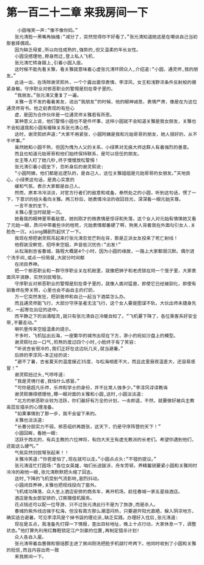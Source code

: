 # 第一百二十二章 来我房间一下
        小圆嗤笑一声:“像不像你妈。”
       张元清脸一黑嘴角抽搐:“减分了，突然觉得你不好看了。”张元清知道她这是在嘲讽自己当初那套择偶观。
       因为缺乏母爱,所以向往成熟的,强势的,但又温柔的年长女性。
       小圆没搭理他,擦身而过,登上私人飞机.
       张元清忙转身跟上,引着小圆入座。
       这时候不能先看关雅，看关雅就意味着心虚张元清环顾众人,介绍道:“小圆，通灵师,我的朋友。”
       此话一出，在场除谢灵熙外，一个个露出震惊表情，李淳风，女王和浅野凉条件反射般的绷紧身躯。守序职业对邪恶职业的警惕是刻在骨子里的。
       “我朋友。”张元清又重复了一遍。
       关雅一言不发的看着男友，说出“我朋友”的时候，他的眼神诚恳，表情严肃，像是在为这位通灵师背书。他之前表现的有些心
       虚，是因为合作伙伴是一位通灵师关雅若有所思。
       某种意义上说，他们警惕小圆也不是件坏事，这样小圆就不会知道关雅是我女朋友，关雅也不会知道我和小圆有暧昧关系张元清心想。
       这时，谢灵熙娇声道:“大家不用紧张，小圆阿姨是我和元始哥哥的朋友，她人很好的，从不干坏事。”
       虽然她和小圆不熟，但因为愧为人父的关系，小绿茶对无痕大师这群人有着强烈的善意。
       而且也知道元始哥哥和他们始终保持联系，是可以信任的朋友。
       女王等人盯了她几秒,终于慢慢放松警惕！
       张元清引着小圆坐下，忽听身后的谢灵熙说:
       “小圆阿姨，他们都是巡逻队的，是自己人，这位关雅姐姐是元始哥哥的女朋友。”天地良心，小绿茶这句话，是真心实意的
       缓和气氛，表示大家都是自己人。
       然而，原本冷冷淡淡，对官方行者们的敌意和戒备，泰然处之的小圆，听到这句话，愣了一下，下意识的扭头看向关雅。两三秒后，她表情冷淡的收回目光，深深看一眼元始天尊。
       一言不发的坐下。
       关雅心里当时就是一沉。
       她看我的眼神里带着敌意，她则刚才的微表情是惊讶和失落，这个女人对元始有情愫她又看了元始一眼，质问中带着些许的桔死，元始表情都番硬了啊，狗男人背着我在外面勾引女人.关脸色一沉，xiong脯剧烈起伏了一下。
       我现在想把谢灵熙吊起来打张元清忽觉芒刺在背，那是正派女友投来了死亡射线！
       他假装没察觉，招呼来空姐，声音低沉忧伤:“出发!”
       从松海到吉省春城，路程大概是4个小时，因为小圆的缘故，一路上大家都很沉默。偶尔进个洗手间,或点一份简餐,大部分时间都
       在闭目养神。
       把一个邪恶职业和一群守序职业关在机舱里，就像把狮子和老虎锁在同一个笼子里，大家表面风平浪静，实然剑拔弩张。
       守序职业对邪恶职业的警惕是刻在骨子里的，就像人面对猛兽，即使它已经被驯化，即使有驯鲁师在旁关照，心里也会不由自主的打奶，
       万一它突然发狂，把驯兽师和自己一起当下酒菜怎么办。
       而且通灵师能飞行，大部分守序圣者无法飞行，这个女人要是图谋不轨，大伙出师未捷身先死，一起寄在出征的途中。
       而平静之下的汹涌暗流,就只有张元清自己冷暖自知了。“飞机要下降了，各位乘客系好安全带,不要走动。”
       喇叭里传来空姐温柔的提示。
       不多时，飞机钻出云海，一座繁华的城市出现在下方，渺小的宛如沙盘上的模型。
       谢灵熙吐出一口气,煎熬的度过四个小时,小脸终于有了笑容:
       “听说吉省很冷的,我们正好在这边玩几天,就当避暑。”
       后排的李淳风―本正经的说:
       “避不了暑，吉省夏天的温度接近35度，与松海相差不大，而且这里昼夜温差大，还容易感冒！”
       谢灵熙扭过头,气呼呼道:
       “我是灵境行者,我怕什么感冒。”
       “可你是超凡乐师，乐师和学士的身份，并不比常人强多少。”李淳风谆谆教诲
       谢灵熙懒得搭理他,瞟一眼对面的关雅和小圆,这时,小圆淡淡道:
       “北方的邪恶职业较为活跃，你们最好有万全的计划，一击即退，不然，就要做好被兵主教高层反猎杀的心理准备。
       “如果事情到了那一步，我不会留下来的。
       关雅也淡淡道:
       “长春分部实力不弱，邪恶组织再嚣张，这天下，仍是守序阵营的天下！”
       小圆回眸，看她一眼:
       活跃于西北的，有兵主教的六位神将，有四大天王有虚无教派的长老们。希望你遇到他们，还能这么硬气。”
       气氛突然剑拔弩张起来！！
       关雅冷笑道:“你若是怕了,现在就可以走。”小圆点点头:“不错的提议。”
       张元清连忙打圆场:“各位女英雄，咱们长途跋涉，舟车劳顿，养精蓄锐要紧小圆和关雅同时冷冷的剐他一眼,张元清默默把头缩了回去。
       这时,下降的飞机受到气流影响,剧烈抖动。
       小圆闭目养神,关雅也把视线投向了窗外。
       飞机成功降落，众人坐上酒店安排的商务车，离开机场，前往春城一家五星级酒店。
       酒店是兔女郎安排的,订房赠借机服务。
       花点钱还可以配一位导游，只不过张元清此行不是为了旅游,而是杀人。
       春城的紫外线远强于松海，但没有南方那么潮湿闷热，只要避开阳光直晒，躲入阴凉地方，确实适合避暑。可见李淳风是个掉书袋的理论派,缺乏实践。办理好入住后,张元清道:
       现在是五点，我准备先打探一下情报，查出目标地址，晚上十点行动，大家休息一下，调整状态。”他打算先利用红舞鞋锁定江户剑豪的位置,再制定猎杀计划!
       众人各自入屋。
       张元清带着血蔷薇和银瑶郡主进了房间刚洗把脸手机就叮咚两下。他同时收到了小圆和关雅的短信,而且内容出奇一致
       来我房间一下。